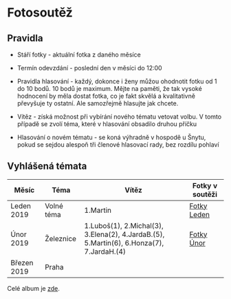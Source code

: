 # Fotosoutěž

## Pravidla

* Stáří fotky - aktuální fotka z daného měsíce
* Termín odevzdání - poslední den v měsíci do 12:00 
* Pravidla hlasování - každý, dokonce i ženy můžou ohodnotit fotku od 1 do 10 bodů. 10 bodů je maximum.
Mějte na paměti, že tak vysoké hodnocení by měla dostat fotka, co je fakt skvělá a kvalitativně převyšuje ty ostatní. 
Ale samozřejmě hlasujte jak chcete. 

* Vítěz - získá možnost při vybírání nového tématu vetovat volbu. V tomto případě se zvolí téma, které v hlasování
obsadilo druhou příčku

* Hlasování o novém tématu - se koná výhradně v hospodě u Šnytu, pokud se sejdou alespoň tři členové hlasovací rady, bez rozdílu pohlaví  

## Vyhlášená témata

| Měsíc          | Téma              | Vítěz          | Fotky v soutěži |
| -------------- | ----------------- | -------------- | ----------------|
| Leden 2019     | Volné téma        | 1.Martin         | [Fotky Leden](https://photos.app.goo.gl/d9fevsq2aSTjqTtv7) |
| Únor 2019      | Železnice         | 1.Luboš(1), 2.Michal(3), 3.Elena(2), 4.JardaB.(5), 5.Martin(6), 6.Honza(7), 7.JardaH.(4)               | [Fotky Únor](https://photos.app.goo.gl/xp1hZHKBoe3JdcbA8) |
| Březen 2019    | Praha             |                | |

Celé album je [zde](https://photos.app.goo.gl/P9mFtJbWAuz4iTN77).

